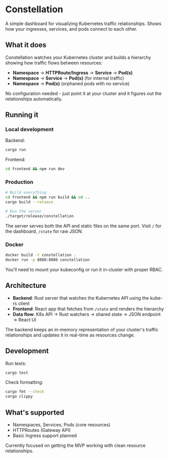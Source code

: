 # Constellation

A simple dashboard for visualizing Kubernetes traffic relationships. Shows how your ingresses, services, and pods connect to each other.

## What it does

Constellation watches your Kubernetes cluster and builds a hierarchy showing how traffic flows between resources:

- **Namespace** → **HTTPRoute/Ingress** → **Service** → **Pod(s)**
- **Namespace** → **Service** → **Pod(s)** (for internal traffic)
- **Namespace** → **Pod(s)** (orphaned pods with no service)

No configuration needed - just point it at your cluster and it figures out the relationships automatically.

## Running it

### Local development

Backend:
```bash
cargo run
```

Frontend:
```bash
cd frontend && npm run dev
```

### Production

```bash
# Build everything
cd frontend && npm run build && cd ..
cargo build --release

# Run the server
./target/release/constellation
```

The server serves both the API and static files on the same port. Visit `/` for the dashboard, `/state` for raw JSON.

### Docker

```bash
docker build -t constellation .
docker run -p 8080:8080 constellation
```

You'll need to mount your kubeconfig or run it in-cluster with proper RBAC.

## Architecture

- **Backend**: Rust server that watches the Kubernetes API using the kube-rs client
- **Frontend**: React app that fetches from `/state` and renders the hierarchy
- **Data flow**: K8s API → Rust watchers → shared state → JSON endpoint → React UI

The backend keeps an in-memory representation of your cluster's traffic relationships and updates it in real-time as resources change.

## Development

Run tests:
```bash
cargo test
```

Check formatting:
```bash
cargo fmt --check
cargo clippy
```

## What's supported

- Namespaces, Services, Pods (core resources)
- HTTPRoutes (Gateway API)
- Basic Ingress support planned

Currently focused on getting the MVP working with clean resource relationships.